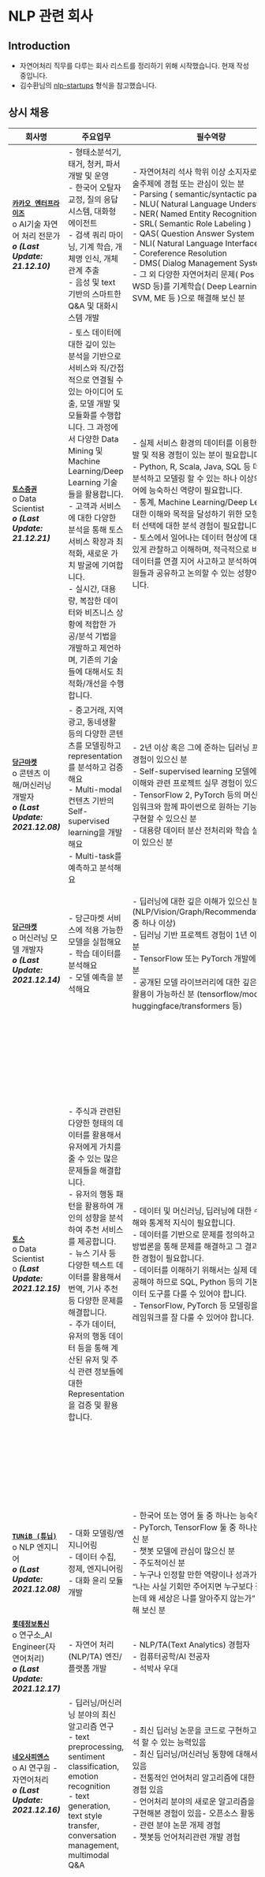# NLP 관련 회사
  
## Introduction
- 자연어처리 직무를 다루는 회사 리스트를 정리하기 위해 시작했습니다. 현재 작성 중입니다.
- 김수환님의 [nlp-startups](https://github.com/sooftware/k-startups?fbclid=IwAR252_GBSgCV2n3xRnVWWNRnd-Sw1KBVeV_iW9v3E1Niqem8eU0bHf83CWY) 형식을 참고했습니다.
  
## 상시 채용 
|회사명|주요업무|필수역량|우대사항|
|---|---|---|---|
|[**`카카오 엔터프라이즈`**](https://careers.kakao.com/jobs/S-1172) <br> o AI기술 자연어 처리 전문가 <br> ***o (Last Update: 21.12.10)*** | - 형태소분석기, 태거, 청커, 파서 개발 및 운영 <br> - 한국어 오탈자 교정, 질의 응답시스템, 대화형 에이전트 <br> - 검색 쿼리 마이닝, 기계 학습, 개체명 인식, 개체 관계 추출 <br> - 음성 및 text 기반의 스마트한 Q&A 및 대화시스템 개발 | - 자연어처리 석사 학위 이상 소지자로 다음 기술주제에 경험 또는 관심이 있는 분 <br> - Parsing ( semantic/syntactic parsing ) <br> - NLU( Natural Language Understanding ) <br> - NER( Named Entity Recognition ) <br> - SRL( Semantic Role Labeling ) <br> - QAS( Question Answer System ) <br> - NLI( Natural Language Interface ) <br> - Coreference Resolution <br> - DMS( Dialog Management System ) <br> - 그 외 다양한 자연어처리 문제( Pos Tagging, WSD 등)를 기계학습( Deep Learning, NN, SVM, ME 등 )으로 해결해 보신 분 |- 자연어처리 전공자/ML전공자 <br> - C/C++ python 프로그램 숙련자 <br> - DL프로그램 숙련자 <br> - 개발 경력 2년 이상|
|[**`토스증권`**](https://www.wanted.co.kr/wd/56924) <br> o Data Scientist <br> ***o (Last Update: 21.12.21)*** |- 토스 데이터에 대한 깊이 있는 분석을 기반으로 서비스와 직/간접적으로 연결될 수 있는 아이디어 도출, 모델 개발 및 모듈화를 수행합니다. 그 과정에서 다양한 Data Mining 및 Machine Learning/Deep Learning 기술들을 활용합니다. <br> - 고객과 서비스에 대한 다양한 분석을 통해 토스 서비스 확장과 최적화, 새로운 가치 발굴에 기여합니다. <br> - 실시간, 대용량, 복잡한 데이터와 비즈니스 상황에 적합한 가공/분석 기법을 개발하고 제언하며, 기존의 기술들에 대해서도 최적화/개선을 수행합니다.|- 실제 서비스 환경의 데이터를 이용한 모델 개발 및 적용 경험이 있는 분이 필요합니다. <br> - Python, R, Scala, Java, SQL 등 데이터를 분석하고 모델링 할 수 있는 하나 이상의 개발 언어에 능숙하신 역량이 필요합니다. <br> - 통계, Machine Learning/Deep Learning에 대한 이해와 목적을 달성하기 위한 모형 및 데이터 선택에 대한 분석 경험이 필요합니다. <br> - 토스에서 일어나는 데이터 현상에 대해서 깊이 있게 관찰하고 이해하며, 적극적으로 비즈니스와 데이터를 연결 지어 사고하고 분석하여 이를 팀원들과 공유하고 논의할 수 있는 성향이 필요합니다.|- 고객과 서비스에 대한 고민을 데이터와 연결 지어 생각하시고, 적극적으로 분석하고 새로운 가치를 발굴해 나가신 경험이 있으면 좋습니다. <br> - 적극적이고 효율적인 커뮤니케이션을 통해서 개발된 결과를 비즈니스와 연결하시거나 인사이트를 제공하여 의사결정에 기여하신 경험이 있으면 좋습니다. <br> - Hadoop이나, Spark, Hive 같은 빅데이터 분석 플랫폼 사용 경험과 대용량 데이터 분산 처리에 대한 이해가 있으면 좋습니다.|
|[**`당근마켓`**](https://team.daangn.com/jobs/4531418003/) <br> o 콘텐츠 이해/머신러닝 개발자 <br> ***o (Last Update: 2021.12.08)***|- 중고거래, 지역광고, 동네생활 등의 다양한 콘텐츠를 모델링하고 representation를 분석하고 검증해요 <br> - Multi-modal 컨텐츠 기반의 Self-supervised learning을 개발해요 <br> - Multi-task를 예측하고 분석해요| - 2년 이상 혹은 그에 준하는 딥러닝 프로젝트 경험이 있으신 분 <br> - Self-supervised learning 모델에 대한 깊은 이해와 관련 프로젝트 실무 경험이 있으신 분 <br> - TensorFlow 2, PyTorch 등의 머신러닝 프레임워크와 함께 파이썬으로 원하는 기능을 빠르게 구현할 수 있으신 분 <br> - 대용량 데이터 분산 전처리와 학습 실무 경험이 있으신 분| - Cloud TPU 학습 경험이 있으신 분 <br> - BigQuery, Cloud Dataflow 활용 경험이 있으신 분 <br> - TFX, KubeFlow 등을 활용한 머신러닝 파이프라인 개발 경험 혹은 프로젝트 경험이 있으신 분|
|[**`당근마켓`**](https://team.daangn.com/jobs/4300803003/) <br> o 머신러닝 모델 개발자 <br> ***o (Last Update: 2021.12.14)*** | - 당근마켓 서비스에 적용 가능한 모델을 실험해요 <br> - 학습 데이터를 분석해요 <br> - 모델 예측을 분석해요|- 딥러닝에 대한 깊은 이해가 있으신 분 (NLP/Vision/Graph/Recommendation/GAN 중 하나 이상) <br> - 딥러닝 기반 프로젝트 경험이 1년 이상 있으신 분 <br> - TensorFlow 또는 PyTorch 개발에 능숙하신 분 <br> - 공개된 모델 라이브러리에 대한 깊은 분석과 활용이 가능하신 분 (tensorflow/models, huggingface/transformers 등)|- 클라우드 기반의 대용량 머신러닝 학습 경험이 있으신 분 <br> - 딥러닝 모델을 사용자 서비스에 적용할 수 있으신 분 <br> - Kubeflow 기반의 모델 실험 경험이 있으신 분|
|[**`토스`**](https://toss.im/career/job-detail?job_id=4105670003) <br> o Data Scientist <br> o ***(Last Update: 2021.12.15)*** | - 주식과 관련된 다양한 형태의 데이터를 활용해서 유저에게 가치를 줄 수 있는 많은 문제들을 해결합니다. <br> - 유저의 행동 패턴을 활용하여 개인의 성향을 분석하여 추천 서비스를 제공합니다. <br> - 뉴스 기사 등 다양한 텍스트 데이터를 활용해서 번역, 기사 추천 등 다양한 문제를 해결합니다. <br> - 주가 데이터, 유저의 행동 데이터 등을 통해 계산된 유저 및 주식 관련 정보들에 대한 Representation을 검증 및 활용합니다.|- 데이터 및 머신러닝, 딥러닝에 대한 수학적 이해와 통계적 지식이 필요합니다. <br> - 데이터를 기반으로 문제를 정의하고 효과적인 방법론을 통해 문제를 해결하고 그 결과를 검증한 경험이 필요합니다. <br> - 데이터를 이해하기 위해서는 실제 데이터를 가공해야 하므로 SQL, Python 등의 기본적인 데이터 도구를 다룰 수 있어야 합니다. <br> - TensorFlow, PyTorch 등 모델링을 위한 프레임워크를 잘 다룰 수 있어야 합니다.|- 문제해결을 위해 데이터에 기반한 의사결정을 하고, 개선된 방향을 제시하는 경험이 풍부하면 좋습니다. <br> - 문제를 해결해서 임팩트를 볼 수 있는 영역을 적극적으로 찾아 문제를 정의하고 해결하는 성향을 가지신 분이면 좋습니다. <br> - 높은 서비스에 대한 이해도와 데이터에 기반한 정보를 바탕으로 적극적으로 문제를 해결할 수 있는 성향을 가지신 분이면 좋습니다. <br> - Hadoop이나, Spark, Hive 같은 빅데이터 분석 플랫폼 사용 경험과 대용량 데이터 분산 처리에 대한 이해가 있으면 좋습니다. <br> - 다양한 형태의 데이터(시계열, 유저 행동데이터, 텍스트)를 다뤄본 분이면 좋습니다. <br> - 실제 문제를 해결한 경험을 통해 비즈니스적인 임팩트를 경험해 본 분이면 좋습니다.|
|[**`TUNiB (튜닙)`**](http://www.tunib.ai/) <br> o NLP 엔지니어 <br> ***o (Last Update: 2021.12.08)*** |- 대화 모델링/엔지니어링 <br> - 데이터 수집, 정제, 엔지니어링 <br> - 대화 윤리 모듈 개발| - 한국어 또는 영어 둘 중 하나는 능숙하신 분 <br> - PyTorch, TensorFlow 둘 중 하나는 능숙하신 분 <br> - 챗봇 모델에 관심이 많으신 분 <br> - 주도적이신 분 <br> - 누구나 인정할 만한 역량이나 성과가 있든가, “나는 사실 기회만 주어지면 누구보다 잘할 수 있는데 왜 세상은 나를 알아주지 않는가” 라고 탄식해 보신 분  ||
|[**`롯데정보통신`**](https://toss.im/career/job-detail?job_id=4105670003) <br> o 연구소_AI Engineer(자연어처리) <br> ***o (Last Update: 2021.12.17)***|- 자연어 처리(NLP/TA) 엔진/플랫폼 개발|- NLP/TA(Text Analytics) 경험자 <br> - 컴퓨터공학/AI 전공자 <br> - 석박사 우대||
|[**`네오사피엔스`**](https://www.wanted.co.kr/wd/20063) <br> o AI 연구원 - 자연어처리 <br> ***o (Last Update: 2021.12.16)***|- 딥러닝/머신러닝 분야의 최신 알고리즘 연구 <br> - text preprocessing, sentiment classification, emotion recognition <br> - text generation, text style transfer, conversation management, multimodal Q&A | - 최신 딥러닝 논문을 코드로 구현하고 실험, 분석 할 수 있는 능력있음 <br> - 최신 딥러닝/머신러닝 동향에 대해서 이해하고 있음 <br> - 전통적인 언어처리 알고리즘에 대한 실무적인 경험 있음 <br> - 언어처리 분야의 새로운 알고리즘을 제안하고 구현해본 경험이 있음- 오픈소스 활동 <br> - 관련 분야 논문 개제 경험 <br> - 챗봇등 언어처리관련 개발 경험|
|[**`로민`**](https://www.wanted.co.kr/wd/82992) <br> o 자연어처리 엔지니어 <br> ***o (Last Update: 2021.12.16)***  |- Textscope의 정형/비정형 문서 인식 모델 개발 <br> - OCR 엔진 성능 향상을 위한 딥러닝 모델 개발 <br> - 딥러닝 모델 serving을 위한 변환 및 최적화 <br> - 지속적인 모델의 성능 개선 및 관리 |- 이공계 학사 이상(전공 무관) <br> - 머신러닝, 딥러닝에 대한 흥미가 있는 분 <br> - 자연어처리 및 딥러닝에 대한 지식, 논문을 읽고 구현할 수 있는 능력이 있는 분 <br> - 처음해보는 일도 당황하지 않고 침착하게 해결할 수 있는 문제해결 능력이 있는 분 <br> - 리눅스 개발 환경과 Git, Docker 등 기본적인 개발 도구 사용에 대한 익숙한 분 <br> - 각종 협업 도구에 익숙하고 새로운 툴을 사용하는데 적극적인 분 <br> - 새로운 지식에 대한 빠른 습득 능력이 있는 분 <br> - 무한한 친화력이 있고 예의바른 분|- SW 개발 실무 경험을 가진 분 <br> - Sequence labeling, text segmentation 연구 경험을 가진 분 <br> - Multi modality(Image, Text 등) 기반 머신러닝 알고리즘 개발 경험을 가진 분 <br> - 머신러닝 관련 프로덕트 개발 경험을 가진 분 <br> - 모델 Inference 최적화 관련 개발 경험을 가진 분 <br> - 머신러닝 관련 대회 참가 경험을 가진 분 <br> - 머신러닝 관련 국제학술대회에 논문을 게재한 경험이 있는 분 <br> - 관련 분야 석사학위 이상 소지한 분|
|[**`오케스트로`**](https://www.wanted.co.kr/wd/71739) <br> o 자연어처리(NLP) <br> ***o (Last Update: 2021.12.17)***  |- 자연어처리 모델 개발 (법률, 공공분야 등) <br> - 이미지 처리 모델 개발 (드론, 헬스케어, 국방 분야 등) <br> - 클라우드 기반의 인공지능 서비스 모델 개발 (자사 플랫폼 인공지능 코어 개발 / AutoML) <br> - 신사업 발굴을 통한 자사 인공지능 코어 능력의 확장|- Tensorflow 등 AI 관련 라이브러리를 능숙하게 다루시는 분 <br> - 직무와 관련된 인공지능 모형을 개발한 경험이 있으신 분 <br> - 클라우드 컴퓨팅에 대한 전반적인 이해가 있으신 분 <br> - 원활한 커뮤니케이션 능력을 보유하신 분 <br> - PT 발표 능력을 겸비하신 분 <br> - 최신 기술 습득에 대해 적극적인 마인드를 가지신 분 <br> - 영문 논문 및 개발 문서 리딩에 어려움이 없으신 분 <br> - 해외여행에 결격사유가 없으신 분|- 관련 경력 3년이상 (우대사항이며, 필수는 아닙니다.) <br> - 석사 학위 이상 보유자|
|[**`에듀윌`**](https://www.wanted.co.kr/wd/90208) <br> o 에듀테크 AI 자연어처리 개발자 <br> ***o (Last Update: 2021.12.18)*** |- NLP, NLU R&D <br> - 자연어 처리를 이용한 서비스 연구 개발 <br> - 초 개인화 교육 서비스 알고리즘 연구 개발 <br> - 교육 서비스의 다양한 추천 알고리즘 연구 개발, 적용|- 자연어처리에 대한 기초 지식이 있으신 분 <br> - 자연어처리 중 문서/문장 분류 및 개체명 인식 관련 프로젝트 경험이 있으신 분(개인 프로젝트 포함) <br> - BERT, GPT 관련 프로젝트 경험이 있이신분 (개인 프로젝트 포함) <br> - 원활한 커뮤니케이션 능력 보유자|-AI/Machine Learning/Deep Learning 관련 석/박사 우대 <br> - OSS(Open Source Software)의 자유로운 활용 가능하신 분 <br> - 새로운 기술에 대한 관심과 자기 주도적 성장이 가능하신 분|
|[**`투블럭에이아이`**](https://www.wanted.co.kr/wd/44279) <br> o AI 자연어처리 관련 서비스 개발 <br> ***o (Last Update: 2021.12.18)***|- NLP 관련 기술개발  <br> - NER , MRC 등 Task 모듈 개발 <br> - 데이터 정제 및 분석| - NLP 관련 기술 Stack 보유자 (단순히 자연어처리에 관심이 있으신 분은 거절 합니다.) | - 전산학 석사 이상, 자연어처리 전공자 우대, 검색 포탈 경력자 우대 <br> - 유관 업체 경력자|




## 공고 마감 
|회사명|주요업무|필수역량|우대사항|
|---|---|---|---|
|[**`우아한 형제들`**] <br> o AI/ML 엔지니어 모집(3년 이상) <br> ***o (Last Update: 2021.12.10)*** |- 주요 키워드 : NLU, MRC, Image Classification, Recommendation, Chatbot, FDS, Anomaly Detection, Graph Analysis <br> - 배민, B마트 등 각종 서비스에서 사용할 수 있는 추천 모델 구현 및 서비스 제공 <br> - 부적절한 리뷰 이미지 분류, 선정성 이미지 필터링, 음식 이미지 피쳐 추출 등의 이미지 관련 프로젝트 수행 <br> - 사용자 리뷰 검수, 고객/사장님 상담봇 등 텍스트 데이터를 활용한 자연어처리 프로젝트 수행 <br> - 허위 리뷰 판별 및 리뷰 조작 업체 검출 등 서비스 부정 사용 방지를 위한 이상 탐지 프로젝트 수행 | - 통계, AI, ML, DS, CS 관련 전공자, 또는 그에 해당하는 강한 수학적 백그라운드와 경험을 갖추신 분 <br> - 서비스를 개선하는데 도움이 되는 머신러닝 논문이나 기술들을 빠르게 학습하고 프로토타이핑 할 수 있는 분 <br> - 주요 ML 프레임워크를 활용해 실제 서비스를 제공한 경험이 있는 분 (ex. TensorFlow, PyTorch, scikit-learn 등) <br> - 현실 세계의 요구사항으로부터 스스로 문제를 정의하고 이를 해결하기 위해 다양한 모델을 활용 및 수정할 수 있는 분 <br> - 3년 이상의 실무 경험, 1개 이상의 "숙련된" 프로그래밍 언어 활용 능력(ex. Python, C++ 등)을 가진 분 <br> - 원천 데이터를 탐색, 검증, 취합하는 단계부터 모델의 구현, 학습, 배포까지 모두 처리할 수 있는 분 (ex. SQL 활용 능력, 피처&데이터 엔지니어링 능력) <br> - UNIX-Like OS 개발 환경에 익숙하신 분 <br> - 본인이 소유 또는 기여한 Github나 블로그 주소를 기입해주시면 지원자를 더 잘 이해하는데 많은 도움이 됩니다. | - 문제 해결 능력이 뛰어나신 분 <br> - 명확한 의사소통 능력이 있으며 끈기와 책임감을 가지고 문제에 도전하는 분 <br> - 문제 해결에 필요하다면 분야를 가리지 않고 기술을 습득하려는 의지와 욕심이 있는 분 <br> - 자신의 지식과 기술을 단지 연구에만 그치지 않고 실제 서비스까지 연결시키는 과정을 경험을 하고 싶은 분 <br> - 시각화 도구, 모델 최적화, 프로파일러, 서빙, 프로덕션 파이프라인 등의 딥러닝 도구 생태계 활용 경험이 있는 분 <br> - Hadoop, Spark 등의 빅데이터 플랫폼 활용 경험 또는 대용량 데이터 분산 처리에 대한 이해 <br> - KubeFlow 같은 MLOps 환경 구축 경험 <br> - AWS, GCP 같은 클라우드 서비스 사용 경험



## Author
- [JungHoon Lee](https://github.com/vhrehfdl) @vhrehfdl
- Contacts: vhrehfdl@gmail.com
